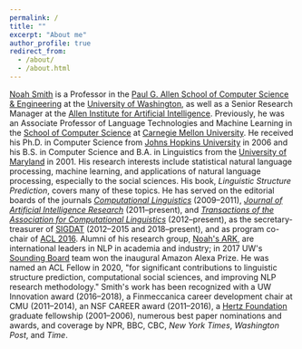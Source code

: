 ```yaml
---
permalink: /
title: ""
excerpt: "About me"
author_profile: true
redirect_from: 
  - /about/
  - /about.html
---
```


[Noah Smith](https://nasmith.github.io) is a Professor in
the [Paul G. Allen School of Computer Science &
Engineering](http://www.cs.washington.edu/) at the [University of
Washington](http://www.washington.edu/), as well as a Senior Research
Manager at the [Allen Institute for Artificial
Intelligence](https://allenai.org/). Previously, he was an Associate
Professor of Language Technologies and Machine Learning in the [School
of Computer Science](http://www.cs.cmu.edu) at [Carnegie Mellon
University](http://www.cmu.edu). He received his Ph.D. in Computer
Science from [Johns Hopkins University](http://www.jhu.edu) in 2006 and
his B.S. in Computer Science and B.A. in Linguistics from the
[University of Maryland](http://www.umd.edu) in 2001. His research
interests include statistical natural language processing, machine
learning, and applications of natural language processing, especially to
the social sciences. His book, *Linguistic Structure
Prediction*, covers many of these
topics. He has served on the editorial boards of the journals
[*Computational Linguistics*](http://www.mitpressjournals.org/loi/coli)
(2009–2011), *[Journal of Artificial Intelligence
Research](http://www.jair.org)* (2011–present), and [*Transactions of
the Association for Computational Linguistics*](http://www.transacl.org)
(2012–present), as the secretary-treasurer of
[SIGDAT](http://www.sigdat.org) (2012–2015 and 2018–present), and as
program co-chair of [ACL 2016](http://acl2016.org/). Alumni of his
research group, [Noah's ARK](http://www.ark.cs.washington.edu), are
international leaders in NLP in academia and industry; in 2017 UW's
[Sounding Board](https://sounding-board.github.io/) team won the
inaugural Amazon Alexa Prize. He was named an ACL Fellow in 2020, "for
significant contributions to linguistic structure prediction,
computational social sciences, and improving NLP research methodology."
Smith's work has been recognized with a UW Innovation award (2016–2018),
a Finmeccanica career development chair at CMU (2011–2014), an NSF
CAREER award (2011–2016), a [Hertz
Foundation](http://www.hertzfoundation.org) graduate fellowship
(2001–2006), numerous best paper nominations and awards, and coverage by
NPR, BBC, CBC, *New York Times*, *Washington Post*, and *Time*.
